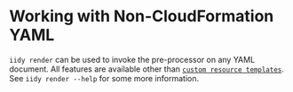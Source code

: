 # Working with Non-CloudFormation YAML

`iidy render` can be used to invoke the pre-processor on any YAML
document. All features are available other than [`custom resource
templates`](./custom-resource-templates.md). See `iidy render --help` for
some more information.
